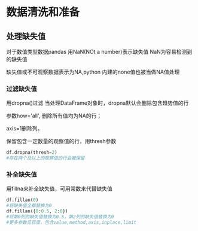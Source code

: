 # 数据清洗和准备
## 处理缺失值
对于数值类型数据pandas 用NaN(NOt a number)表示缺失值 NaN为容易检测到的缺失值

缺失值或不可观察数据表示为NA,python 内建的none值也被当做NA值处理

### 过滤缺失值
用dropna()过滤  当处理DataFrame对象时，dropna默认会删除包含趋势值的行

参数how='all', 删除所有值均为NA的行；

axis=1删除列。

保留包含一定数量的观察值的行，用thresh参数
``` python
df.dropna(thresh=2)
#存在两个及以上的观察值的行会被保留
```
### 补全缺失值
用fillna来补全缺失值，可用常数来代替缺失值
``` python
df.fillan(0)
#将缺失值全都替换为0
df.fillan({0:0.5, 2:0})
#将第0列的缺失值替换为0.5，第2列的缺失值替换为0
#更多参数见百度，包含value,method,axis,inplace,limit
```




